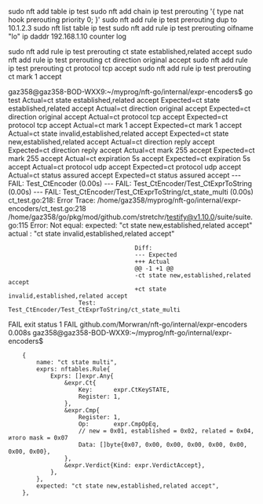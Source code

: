sudo nft add table ip test
sudo nft add chain ip test prerouting '{ type nat hook prerouting priority 0; }'
sudo nft add rule ip test prerouting dup to 10.1.2.3
sudo nft list table ip test
sudo nft add rule ip test prerouting oifname "lo" ip daddr 192.168.1.10 counter log

sudo nft add rule ip test prerouting ct state established,related accept
sudo nft add rule ip test prerouting ct direction original accept
sudo nft add rule ip test prerouting ct protocol tcp accept
sudo nft add rule ip test prerouting ct mark 1 accept



gaz358@gaz358-BOD-WXX9:~/myprog/nft-go/internal/expr-encoders$ go test
Actual=ct state established,related accept
Expected=ct state established,related accept
Actual=ct direction original accept
Expected=ct direction original accept
Actual=ct protocol tcp accept
Expected=ct protocol tcp accept
Actual=ct mark 1 accept
Expected=ct mark 1 accept
Actual=ct state invalid,established,related accept
Expected=ct state new,established,related accept
Actual=ct direction reply accept
Expected=ct direction reply accept
Actual=ct mark 255 accept
Expected=ct mark 255 accept
Actual=ct expiration 5s accept
Expected=ct expiration 5s accept
Actual=ct protocol udp accept
Expected=ct protocol udp accept
Actual=ct status assured accept
Expected=ct status assured accept
--- FAIL: Test_CtEncoder (0.00s)
    --- FAIL: Test_CtEncoder/Test_CtExprToString (0.00s)
        --- FAIL: Test_CtEncoder/Test_CtExprToString/ct_state_multi (0.00s)
            ct_test.go:218: 
                        Error Trace:    /home/gaz358/myprog/nft-go/internal/expr-encoders/ct_test.go:218
                                                                /home/gaz358/go/pkg/mod/github.com/stretchr/testify@v1.10.0/suite/suite.go:115
                        Error:          Not equal: 
                                        expected: "ct state new,established,related accept"
                                        actual  : "ct state invalid,established,related accept"
                                    
                                        Diff:
                                        --- Expected
                                        +++ Actual
                                        @@ -1 +1 @@
                                        -ct state new,established,related accept
                                        +ct state invalid,established,related accept
                        Test:           Test_CtEncoder/Test_CtExprToString/ct_state_multi
FAIL
exit status 1
FAIL    github.com/Morwran/nft-go/internal/expr-encoders        0.008s
gaz358@gaz358-BOD-WXX9:~/myprog/nft-go/internal/expr-encoders$ 

		{
			name: "ct state multi",
			exprs: nftables.Rule{
				Exprs: []expr.Any{
					&expr.Ct{
						Key:      expr.CtKeySTATE,
						Register: 1,
					},
					&expr.Cmp{
						Register: 1,
						Op:       expr.CmpOpEq,
						// new = 0x01, established = 0x02, related = 0x04, итого mask = 0x07
						Data: []byte{0x07, 0x00, 0x00, 0x00, 0x00, 0x00, 0x00, 0x00},
					},
					&expr.Verdict{Kind: expr.VerdictAccept},
				},
			},
			expected: "ct state new,established,related accept",
		},







